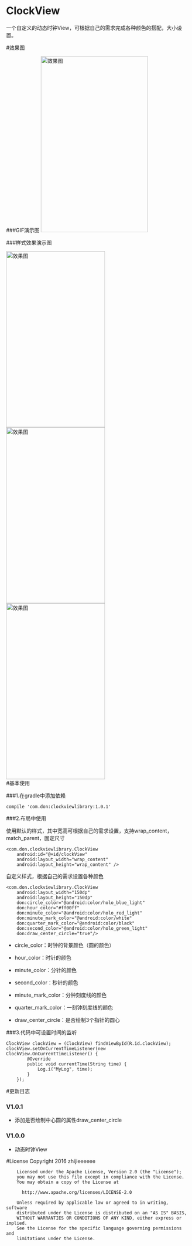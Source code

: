 # ClockView
一个自定义的动态时钟View，可根据自己的需求完成各种颜色的搭配，大小设置。

#效果图

###GIF演示图
<img src="https://github.com/zhijieeeeee/ClockView/blob/master/screenshot/preview.gif" width = "292" height = "480" alt="效果图" />

###样式效果演示图
<div>
<img src="https://github.com/zhijieeeeee/ClockView/blob/master/screenshot/pre1.png" width = "270" height = "480" alt="效果图" />
<img src="https://github.com/zhijieeeeee/ClockView/blob/master/screenshot/pre2.png" width = "270" height = "480" alt="效果图" />
<img src="https://github.com/zhijieeeeee/ClockView/blob/master/screenshot/pre3.png" width = "270" height = "480" alt="效果图" />
</div>
#基本使用

###1.在gradle中添加依赖
	
	compile 'com.don:clockviewlibrary:1.0.1'

###2.布局中使用

使用默认的样式，其中宽高可根据自己的需求设置，支持wrap\_content，match\_parent，固定尺寸

	<com.don.clockviewlibrary.ClockView
        android:id="@+id/clockView"
        android:layout_width="wrap_content"
        android:layout_height="wrap_content" />

自定义样式，根据自己的需求设置各种颜色
	
	<com.don.clockviewlibrary.ClockView
        android:layout_width="150dp"
        android:layout_height="150dp"
        don:circle_color="@android:color/holo_blue_light"
        don:hour_color="#ff00ff"
        don:minute_color="@android:color/holo_red_light"
        don:minute_mark_color="@android:color/white"
        don:quarter_mark_color="@android:color/black"
        don:second_color="@android:color/holo_green_light" 
		don:draw_center_circle="true"/>


* circle\_color：时钟的背景颜色（圆的颜色）

* hour\_color：时针的颜色

* minute\_color：分针的颜色

* second\_color：秒针的颜色

* minute\_mark\_color：分钟刻度线的颜色

* quarter\_mark\_color：一刻钟刻度线的颜色

* draw\_center\_circle：是否绘制3个指针的圆心



###3.代码中可设置时间的监听

	ClockView clockView = (ClockView) findViewById(R.id.clockView);
    clockView.setOnCurrentTimeListener(new ClockView.OnCurrentTimeListener() {
            @Override
            public void currentTime(String time) {
                Log.i("MyLog", time);
            }
        });

#更新日志
### V1.0.1
* 添加是否绘制中心圆的属性draw\_center\_circle

### V1.0.0
* 动态时钟View

#License
        Copyright 2016 zhijieeeeee

        Licensed under the Apache License, Version 2.0 (the "License");
        you may not use this file except in compliance with the License.
        You may obtain a copy of the License at

          http://www.apache.org/licenses/LICENSE-2.0

        Unless required by applicable law or agreed to in writing, software
        distributed under the License is distributed on an "AS IS" BASIS,
        WITHOUT WARRANTIES OR CONDITIONS OF ANY KIND, either express or implied.
        See the License for the specific language governing permissions and
        limitations under the License.
